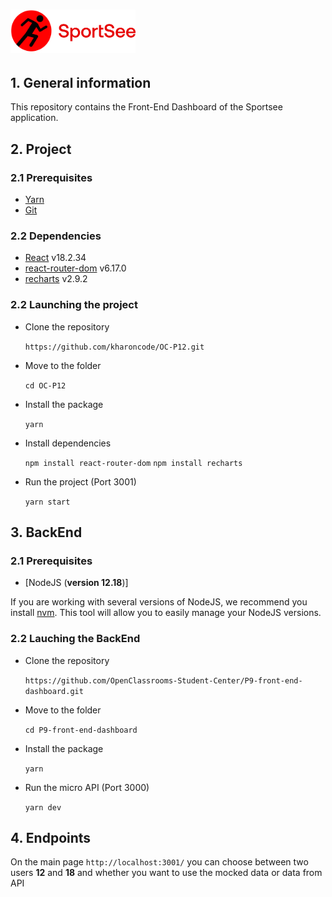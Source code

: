 # <img src="public/logo.png" width="200"/>

## 1. General information

This repository contains the Front-End Dashboard of the Sportsee application.

## 2. Project

### 2.1 Prerequisites

-  [Yarn](https://yarnpkg.com/)
-  [Git](https://git-scm.com/)

### 2.2 Dependencies

-  [React](https://reactjs.org/) v18.2.34
-  [react-router-dom](https://reactrouter.com/web/guides/quick-start) v6.17.0
-  [recharts](https://recharts.org/en-US) v2.9.2

### 2.2 Launching the project

-  Clone the repository

   `https://github.com/kharoncode/OC-P12.git`

-  Move to the folder

   `cd OC-P12`

-  Install the package

   `yarn`

-  Install dependencies

   `npm install react-router-dom`
   `npm install recharts`

-  Run the project (Port 3001)

   `yarn start`

## 3. BackEnd

### 2.1 Prerequisites

-  [NodeJS (**version 12.18**)]

If you are working with several versions of NodeJS, we recommend you install [nvm](https://github.com/nvm-sh/nvm). This tool will allow you to easily manage your NodeJS versions.

### 2.2 Lauching the BackEnd

-  Clone the repository

   `https://github.com/OpenClassrooms-Student-Center/P9-front-end-dashboard.git`

-  Move to the folder

   `cd P9-front-end-dashboard`

-  Install the package

   `yarn`

-  Run the micro API (Port 3000)

   `yarn dev`

## 4. Endpoints

On the main page `http://localhost:3001/` you can choose between two users **12** and **18** and whether you want to use the mocked data or data from API
